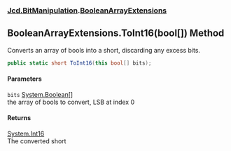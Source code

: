 ### [Jcd.BitManipulation](Jcd_BitManipulation.md 'Jcd.BitManipulation').[BooleanArrayExtensions](Jcd_BitManipulation_BooleanArrayExtensions.md 'Jcd.BitManipulation.BooleanArrayExtensions')
## BooleanArrayExtensions.ToInt16(bool[]) Method
Converts an array of bools into a short, discarding any excess bits.  
```csharp
public static short ToInt16(this bool[] bits);
```
#### Parameters
<a name='Jcd_BitManipulation_BooleanArrayExtensions_ToInt16(bool__)_bits'></a>
`bits` [System.Boolean](https://docs.microsoft.com/en-us/dotnet/api/System.Boolean 'System.Boolean')[[]](https://docs.microsoft.com/en-us/dotnet/api/System.Array 'System.Array')  
the array of bools to convert, LSB at index 0
  
#### Returns
[System.Int16](https://docs.microsoft.com/en-us/dotnet/api/System.Int16 'System.Int16')  
The converted short
